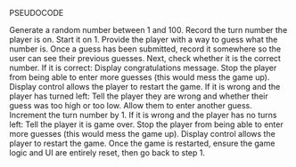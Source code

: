 PSEUDOCODE

Generate a random number between 1 and 100.
Record the turn number the player is on. Start it on 1.
Provide the player with a way to guess what the number is.
Once a guess has been submitted, record it somewhere so the user can see their previous guesses.
Next, check whether it is the correct number.
If it is correct:
Display congratulations message.
Stop the player from being able to enter more guesses (this would mess the game up).
Display control allows the player to restart the game.
If it is wrong and the player has turned left:
Tell the player they are wrong and whether their guess was too high or too low.
Allow them to enter another guess.
Increment the turn number by 1.
If it is wrong and the player has no turns left:
Tell the player it is game over.
Stop the player from being able to enter more guesses (this would mess the game up).
Display control allows the player to restart the game.
Once the game is restarted, ensure the game logic and UI are entirely reset, then go back to step 1.
